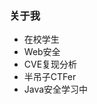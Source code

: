 ### 关于我

* 在校学生
* Web安全
* CVE复现分析
* 半吊子CTFer
* Java安全学习中

<!--
**lz2y/lz2y** is a ✨ _special_ ✨ repository because its `README.md` (this file) appears on your GitHub profile.

Here are some ideas to get you started:


- 🌱 I’m currently learning ...
- 👯 I’m looking to collaborate on ...
- 🤔 I’m looking for help with ...
- 💬 Ask me about ...
- 📫 How to reach me: ...
- 😄 Pronouns: ...
- ⚡ Fun fact: ...
-->
